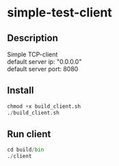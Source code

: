 # simple-test-client

## Description
Simple TCP-client  
default server ip: "0.0.0.0"  
default server port: 8080  

## Install
```python
chmod +x build_client.sh
./build_client.sh
```

## Run client
```python
cd build/bin
./client
```
